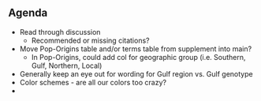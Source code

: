 ## Agenda
- Read through discussion
  - Recommended or missing citations?
- Move Pop-Origins table and/or terms table from supplement into main? 
  - In Pop-Origins, could add col for geographic group (i.e. Southern, Gulf, Northern, Local)
- Generally keep an eye out for wording for Gulf region vs. Gulf genotype
- Color schemes - are all our colors too crazy?
- 
